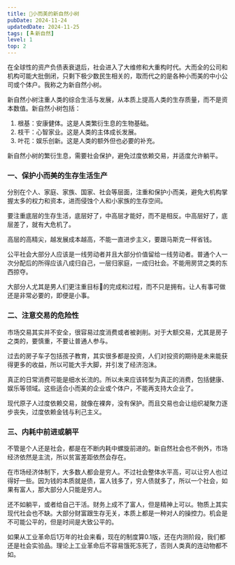 ```yaml
---
title: 🌳小而美的新自然小树
pubDate: 2024-11-24
updatedDate: 2024-11-25
tags: [🏝新自然]
level: 1
top: 2
---
```


在全球性的资产负债表衰退后，社会进入了大维修和大重构时代。大而全的公司和机构可能大批倒闭，只剩下极少数民生相关的，取而代之的是各种小而美的中小公司或个体户。我称之为新自然小树。

新自然小树注重人类的综合生活与发展，从本质上提高人类的生存质量，而不是资本数值。新自然小树包括：

1. 根基：安康健体。这是人类繁衍生息的生物基础。
2. 枝干：心智家业。这是人类的主体成长发展。
3. 叶花：娱乐创新。这是人类的额外但也必要的补充。

新自然小树的繁衍生息，需要社会保护，避免过度依赖交易，并适度允许躺平。

### 一、保护小而美的生存生活生产

分别在个人、家庭、家族、国家、社会等层面，注重和保护小而美，避免大机构掌握太多的权力和资本，进而侵蚀个人和小家族的生存空间。

要注重底层的生存生活，底层好了，中高层才能好，而不是相反。中高层好了，底层差了，就有大危机了。

高层的高精尖，越发展成本越高，不能一直进步主义，要跟马斯克一样省钱。

公平社会大部分人应该是一线劳动者并且大部分价值留给一线劳动者。普通个人一次分配后的所得应该八成归自己，一层归家庭，一成归社会。不能用房贷之类的东西掠夺。

大部分人尤其是男人们更注重目标🎯的完成和过程，而不只是拥有。让人有事可做还是非常必要的，即便是小事。

### 二、注意交易的危险性

市场交易其实并不安全，很容易过度消费或者被剥削。对于大额交易，尤其是房子之类的，要慎重，不要让普通人参与。

过去的房子车子包括孩子教育，其实很多都是投资，人们对投资的期待是未来能获得更多的收益，所以可能大手大脚，并引发了经济泡沫。

真正的日常消费可能是细水长流的。所以未来应该转型为真正的消费，包括健康、娱乐等领域。这些适合小而美的企业或个体户，不能再支持大企业了。

现代原子人过度依赖交易，就像在裸奔，没有保护。而且交易也会让组织凝聚力逐步丧失，过度依赖金钱与利己主义。

### 三、内耗中前进或躺平

不管是个人还是社会，都是在不断内耗中螺旋前进的。新自然社会也不例外，市场经济依然是主流，所以贫富差距依然会存在。

在市场经济体制下，大多数人都会是穷人。不过社会整体水平高，可以让穷人也过得好一些。因为钱的本质就是债，富人钱多了，穷人债就多了，所以一个社会，如果有富人，那大部分人只能是穷人。

还不如躺平，或者给自己干活。财务上成不了富人，但是精神上可以。物质上其实现代社会也不缺。大部分财富跟生存无关，本质上都是一种对人的操控力。机会是不可能公平的，但是时间是大致公平的。

如果从工业革命后1万年的社会来看，现在的制度算0.1版，还在内测阶段，我们都还是社会实验品。理论上工业革命后不容易饿死冻死了，否则人类真的连动物都不如。
